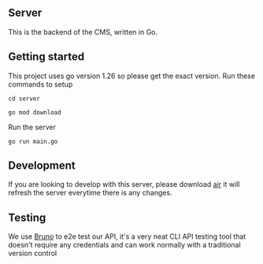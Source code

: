 ## Server

This is the backend of the CMS, written in Go.

## Getting started

This project uses go version 1.26 so please get the exact version. Run these commands to setup

```
cd server
```

```
go mod download
```

Run the server

```
go run main.go
```

## Development

If you are looking to develop with this server, please download [air](https://github.com/air-verse/air) it will refresh the server everytime there is any changes.

## Testing

We use [Bruno](https://www.usebruno.com/) to e2e test our API, it's a very neat CLI API testing tool that doesn't require any credentials and can work normally with a traditional version control
